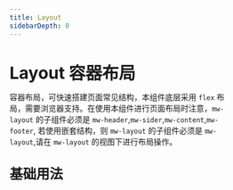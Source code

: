 ```yaml
---
title: Layout
sidebarDepth: 0
---
```


<style lang="scss">
    * { margin: 0; padding: 0; box-sizing: border-box; }
    h1, h2, h3, h4, h5 {
        border-bottom: none;
    }
    h1 {
        font-size: 30px;
        line-height: 38px;
    }
    h2 {
        font-size: 24px;
        line-height: 32px;
    }
    h3 {
        font-size: 18px;
        line-height: 26px;
    }
    p {
        font-size: 14px;
    }
    .content:not(.custom) > :first-child {
        margin-top: 0;
    }
</style>

# Layout 容器布局
容器布局，可快速搭建页面常见结构，本组件底层采用 `flex` 布局，需要浏览器支持。在使用本组件进行页面布局时注意，`mw-layout` 的子组件必须是 `mw-header`,`mw-sider`,`mw-content`,`mw-footer`,
若使用嵌套结构，则 `mw-layout` 的子组件必须是 `mw-layout`,请在 `mw-layout` 的视图下进行布局操作。

## 基础用法
<ClientOnly>
    <layout-demo></layout-demo>
</ClientOnly>

